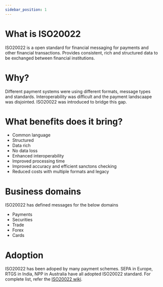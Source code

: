 ```yaml
---
sidebar_position: 1
---
```


# What is ISO20022

ISO20022 is a open standard for financial messaging for payments and other financial transactions. Provides consistent, rich and structured data to be exchanged between financial institutions.

# Why?

Different payment systems were using different formats, message types and standards. Interoperability was difficult and the payment landscaape was disjointed. ISO20022 was introduced to bridge this gap.

# What benefits does it bring?

- Common language
- Structured
- Data rich
- No data loss
- Enhanced interoperability
- Improved processing time
- Improved accuracy and efficient sanctons checking
- Reduced costs with multiple formats and legacy

# Business domains

ISO20022 has defined messages for the below domains

- Payments
- Securities
- Trade
- Forex
- Cards

# Adoption

ISO20022 has been adoped by many payment schemes.
SEPA in Europe, RTGS in India, NPP in Australia have all adopted ISO20022 standard.
For complete list, refer the [ISO20022 wiki](https://en.wikipedia.org/wiki/ISO_20022).
